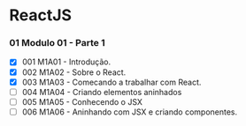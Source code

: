 # ReactJS

###  01 Modulo 01 - Parte 1

- [x] 001 M1A01 - Introdução.
- [x] 002 M1A02 - Sobre o React.
- [x] 003 M1A03 - Comecando a trabalhar com React.
- [ ] 004 M1A04 - Criando elementos aninhados
- [ ] 005 M1A05 - Conhecendo o JSX
- [ ] 006 M1A06 - Aninhando com JSX e criando componentes.